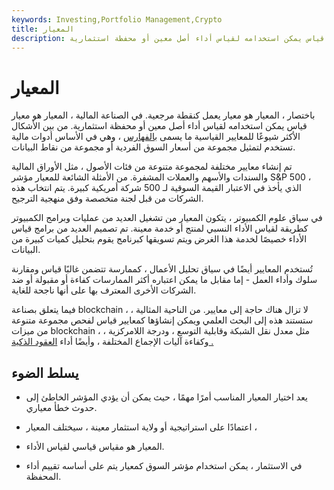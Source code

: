 ```yaml
---
keywords: Investing,Portfolio Management,Crypto
title: المعيار
description: المعيار. معيار قياس يمكن استخدامه لقياس أداء أصل معين أو محفظة استثمارية
---
```


# المعيار
باختصار ، المعيار هو معيار يعمل كنقطة مرجعية. في الصناعة المالية ، المعيار هو معيار قياس يمكن استخدامه لقياس أداء أصل معين أو محفظة استثمارية. من بين الأشكال الأكثر شيوعًا للمعايير القياسية ما يسمى [بالفهارس](/index) ، وهي في الأساس أدوات مالية تستخدم لتمثيل مجموعة من أسعار السوق الفردية أو مجموعة من نقاط البيانات.

تم إنشاء معايير مختلفة لمجموعة متنوعة من فئات الأصول ، مثل الأوراق المالية والسندات والأسهم والعملات المشفرة. من الأمثلة الشائعة للمعيار مؤشر S&P 500 ، الذي يأخذ في الاعتبار القيمة السوقية لـ 500 شركة أمريكية كبيرة. يتم انتخاب هذه الشركات من قبل لجنة متخصصة وفق منهجية الترجيح.

في سياق علوم الكمبيوتر ، يتكون المعيار من تشغيل العديد من عمليات وبرامج الكمبيوتر كطريقة لقياس الأداء النسبي لمنتج أو خدمة معينة. تم تصميم العديد من برامج قياس الأداء خصيصًا لخدمة هذا الغرض ويتم تسويقها كبرنامج يقوم بتحليل كميات كبيرة من البيانات.

تُستخدم المعايير أيضًا في سياق تحليل الأعمال ، كممارسة تتضمن غالبًا قياس ومقارنة سلوك وأداء العمل - إما مقابل ما يمكن اعتباره أكثر الممارسات كفاءة أو مقبولة أو ضد الشركات الأخرى المعترف بها على أنها ناجحة للغاية.

فيما يتعلق بصناعة blockchain ، لا تزال هناك حاجة إلى معايير. من الناحية المثالية ، ستستند هذه إلى البحث العلمي ويمكن إنشاؤها كمعايير قياس لفحص مجموعة متنوعة من ميزات blockchain ، مثل معدل نقل الشبكة وقابلية التوسع ، ودرجة اللامركزية ، وكفاءة آليات الإجماع المختلفة ، وأيضًا أداء [العقود الذكية .](/smart-contract)

## يسلط الضوء

- يعد اختيار المعيار المناسب أمرًا مهمًا ، حيث يمكن أن يؤدي المؤشر الخاطئ إلى حدوث خطأ معياري.

- اعتمادًا على استراتيجية أو ولاية استثمار معينة ، سيختلف المعيار ،

- المعيار هو مقياس قياسي لقياس الأداء.

- في الاستثمار ، يمكن استخدام مؤشر السوق كمعيار يتم على أساسه تقييم أداء المحفظة.

